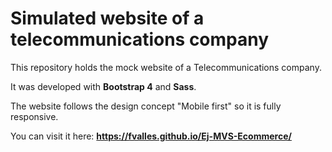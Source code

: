 # Simulated website of a telecommunications company

This repository holds the mock website of a Telecommunications company.

It was developed with **Bootstrap 4** and **Sass**.

The website follows the design concept "Mobile first" so it is fully responsive.

You can visit it here: **https://fvalles.github.io/Ej-MVS-Ecommerce/**
